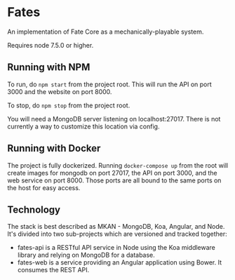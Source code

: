 # Fates

An implementation of Fate Core as a mechanically-playable system. 

Requires node 7.5.0 or higher.

## Running with NPM

To run, do `npm start` from the project root. This will run the API on port 3000 and the website on port 8000.

To stop, do `npm stop` from the project root.

You will need a MongoDB server listening on localhost:27017. There is not currently a way to customize this location via config.

## Running with Docker

The project is fully dockerized. Running `docker-compose up` from the root will create images for mongodb on port 27017, the API on port 3000, and the web service on port 8000. Those ports are all bound to the same ports on the host for easy access.

## Technology

The stack is best described as MKAN - MongoDB, Koa, Angular, and Node. It's divided into two sub-projects which are versioned and tracked together:

- fates-api is a RESTful API service in Node using the Koa middleware library and relying on MongoDB for a database.
- fates-web is a service providing an Angular application using Bower. It consumes the REST API.
